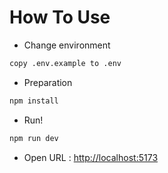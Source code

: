 # How To Use

- Change environment

```sh
copy .env.example to .env
```

- Preparation

```sh
npm install
```

- Run!

```sh
npm run dev
```

- Open URL : <http://localhost:5173>
